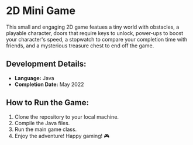 # 2D Mini Game

This small and engaging 2D game featues a tiny world with obstacles, a playable character, doors that require keys to unlock, power-ups to boost your character's speed, a stopwatch to compare your completion time with friends, and a mysterious treasure chest to end off the game.


## Development Details:

- **Language:** Java
- **Completion Date:** May 2022


## How to Run the Game:

1. Clone the repository to your local machine.
2. Compile the Java files.
3. Run the main game class.
4. Enjoy the adventure!
Happy gaming! 🎮